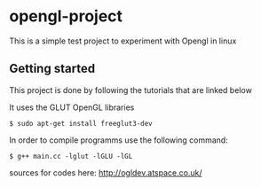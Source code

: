 # opengl-project

This is a simple test project to experiment with Opengl in linux

## Getting started

This project is done by following the tutorials that are linked below 

It uses the GLUT OpenGL libraries

	$ sudo apt-get install freeglut3-dev

In order to compile programms use the following command:

	$ g++ main.cc -lglut -lGLU -lGL

sources for codes here: http://ogldev.atspace.co.uk/
